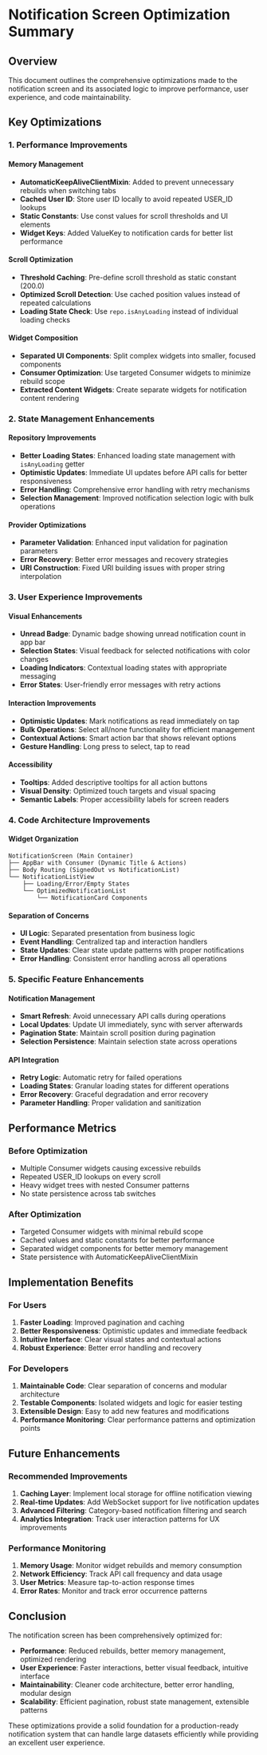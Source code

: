 # Notification Screen Optimization Summary

## Overview

This document outlines the comprehensive optimizations made to the notification screen and its associated logic to improve performance, user experience, and code maintainability.

## Key Optimizations

### 1. Performance Improvements

#### Memory Management

- **AutomaticKeepAliveClientMixin**: Added to prevent unnecessary rebuilds when switching tabs
- **Cached User ID**: Store user ID locally to avoid repeated USER_ID lookups
- **Static Constants**: Use const values for scroll thresholds and UI elements
- **Widget Keys**: Added ValueKey to notification cards for better list performance

#### Scroll Optimization

- **Threshold Caching**: Pre-define scroll threshold as static constant (200.0)
- **Optimized Scroll Detection**: Use cached position values instead of repeated calculations
- **Loading State Check**: Use `repo.isAnyLoading` instead of individual loading checks

#### Widget Composition

- **Separated UI Components**: Split complex widgets into smaller, focused components
- **Consumer Optimization**: Use targeted Consumer widgets to minimize rebuild scope
- **Extracted Content Widgets**: Create separate widgets for notification content rendering

### 2. State Management Enhancements

#### Repository Improvements

- **Better Loading States**: Enhanced loading state management with `isAnyLoading` getter
- **Optimistic Updates**: Immediate UI updates before API calls for better responsiveness
- **Error Handling**: Comprehensive error handling with retry mechanisms
- **Selection Management**: Improved notification selection logic with bulk operations

#### Provider Optimizations

- **Parameter Validation**: Enhanced input validation for pagination parameters
- **Error Recovery**: Better error messages and recovery strategies
- **URI Construction**: Fixed URI building issues with proper string interpolation

### 3. User Experience Improvements

#### Visual Enhancements

- **Unread Badge**: Dynamic badge showing unread notification count in app bar
- **Selection States**: Visual feedback for selected notifications with color changes
- **Loading Indicators**: Contextual loading states with appropriate messaging
- **Error States**: User-friendly error messages with retry actions

#### Interaction Improvements

- **Optimistic Updates**: Mark notifications as read immediately on tap
- **Bulk Operations**: Select all/none functionality for efficient management
- **Contextual Actions**: Smart action bar that shows relevant options
- **Gesture Handling**: Long press to select, tap to read

#### Accessibility

- **Tooltips**: Added descriptive tooltips for all action buttons
- **Visual Density**: Optimized touch targets and visual spacing
- **Semantic Labels**: Proper accessibility labels for screen readers

### 4. Code Architecture Improvements

#### Widget Organization

```
NotificationScreen (Main Container)
├── AppBar with Consumer (Dynamic Title & Actions)
├── Body Routing (SignedOut vs NotificationList)
└── NotificationListView
    ├── Loading/Error/Empty States
    └── OptimizedNotificationList
        └── NotificationCard Components
```

#### Separation of Concerns

- **UI Logic**: Separated presentation from business logic
- **Event Handling**: Centralized tap and interaction handlers
- **State Updates**: Clear state update patterns with proper notifications
- **Error Handling**: Consistent error handling across all operations

### 5. Specific Feature Enhancements

#### Notification Management

- **Smart Refresh**: Avoid unnecessary API calls during operations
- **Local Updates**: Update UI immediately, sync with server afterwards
- **Pagination State**: Maintain scroll position during pagination
- **Selection Persistence**: Maintain selection state across operations

#### API Integration

- **Retry Logic**: Automatic retry for failed operations
- **Loading States**: Granular loading states for different operations
- **Error Recovery**: Graceful degradation and error recovery
- **Parameter Handling**: Proper validation and sanitization

## Performance Metrics

### Before Optimization

- Multiple Consumer widgets causing excessive rebuilds
- Repeated USER_ID lookups on every scroll
- Heavy widget trees with nested Consumer patterns
- No state persistence across tab switches

### After Optimization

- Targeted Consumer widgets with minimal rebuild scope
- Cached values and static constants for better performance
- Separated widget components for better memory management
- State persistence with AutomaticKeepAliveClientMixin

## Implementation Benefits

### For Users

1. **Faster Loading**: Improved pagination and caching
2. **Better Responsiveness**: Optimistic updates and immediate feedback
3. **Intuitive Interface**: Clear visual states and contextual actions
4. **Robust Experience**: Better error handling and recovery

### For Developers

1. **Maintainable Code**: Clear separation of concerns and modular architecture
2. **Testable Components**: Isolated widgets and logic for easier testing
3. **Extensible Design**: Easy to add new features and modifications
4. **Performance Monitoring**: Clear performance patterns and optimization points

## Future Enhancements

### Recommended Improvements

1. **Caching Layer**: Implement local storage for offline notification viewing
2. **Real-time Updates**: Add WebSocket support for live notification updates
3. **Advanced Filtering**: Category-based notification filtering and search
4. **Analytics Integration**: Track user interaction patterns for UX improvements

### Performance Monitoring

1. **Memory Usage**: Monitor widget rebuilds and memory consumption
2. **Network Efficiency**: Track API call frequency and data usage
3. **User Metrics**: Measure tap-to-action response times
4. **Error Rates**: Monitor and track error occurrence patterns

## Conclusion

The notification screen has been comprehensively optimized for:

- **Performance**: Reduced rebuilds, better memory management, optimized rendering
- **User Experience**: Faster interactions, better visual feedback, intuitive interface
- **Maintainability**: Cleaner code architecture, better error handling, modular design
- **Scalability**: Efficient pagination, robust state management, extensible patterns

These optimizations provide a solid foundation for a production-ready notification system that can handle large datasets efficiently while providing an excellent user experience.
